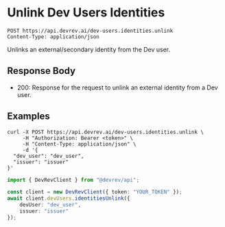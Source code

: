 # Unlink Dev Users Identities

```http
POST https://api.devrev.ai/dev-users.identities.unlink
Content-Type: application/json
```

Unlinks an external/secondary identity from the Dev user.



## Response Body

- 200: Response for the request to unlink an external identity from a Dev
user.


## Examples

```shell
curl -X POST https://api.devrev.ai/dev-users.identities.unlink \
     -H "Authorization: Bearer <token>" \
     -H "Content-Type: application/json" \
     -d '{
  "dev_user": "dev_user",
  "issuer": "issuer"
}'
```

```typescript
import { DevRevClient } from "@devrev/api";

const client = new DevRevClient({ token: "YOUR_TOKEN" });
await client.devUsers.identitiesUnlink({
    devUser: "dev_user",
    issuer: "issuer"
});

```